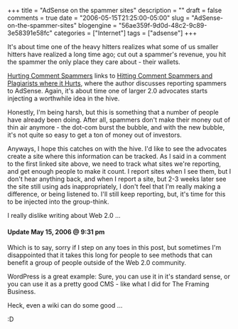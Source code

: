 +++
title = "AdSense on the spammer sites"
description = ""
draft = false
comments = true
date = "2006-05-15T21:25:00-05:00"
slug = "AdSense-on-the-spammer-sites"
blogengine = "56ae359f-9d0d-48c2-9c89-3e58391e58fc"
categories = ["Internet"]
tags = ["adsense"]
+++

<p>
It&#39;s about time one of the heavy hitters realizes what some of us smaller hitters have realized a long time ago; cut out a spammer&#39;s revenue, you hit the spammer the only place they care about - their wallets.<!--more--><!--adsense-->
</p>
<p>
<a href="http://weblogtoolscollection.com/archives/2006/05/15/hurting-comment-spammers/">Hurting Comment Spammers</a> links to <a href="http://www.problogger.net/archives/2006/05/15/hitting-comment-spammers-and-plagiarists-where-it-hurts/">Hitting Comment Spammers and Plagiarists where it Hurts</a>, where the author discusses reporting spammers to AdSense.  Again, it&#39;s about time one of larger 2.0 advocates starts injecting a worthwhile idea in the hive.
</p>
<p>
Honestly, I&#39;m being harsh, but this is something that a number of people have already been doing.  After all, spammers don&#39;t make their money out of thin air anymore - the dot-com burst the bubble, and with the new bubble, it&#39;s not quite so easy to get a ton of money out of investors.
</p>
<p>
Anyways, I hope this catches on with the hive.  I&#39;d like to see the advocates create a site where this information can be tracked.  As I said in a comment to the first linked site above, we need to track what sites we&#39;re reporting, and get enough people to make it count.  I report sites when I see them, but I don&#39;t hear anything back, and when I report a site, but 2-3 weeks later see the site still using ads inappropriately, I don&#39;t feel that I&#39;m really making a difference, or being listened to.  I&#39;ll still keep reporting, but, it&#39;s time for this to be injected into the group-think.
</p>
<p>
I really dislike writing about Web 2.0 ...
</p>
<h4>Update May 15, 2006 @ 9:31 pm</h4>
<p>
Which is to say, sorry if I step on any toes in this post, but sometimes I&#39;m disappointed that it takes this long for people to see methods that can benefit a group of people outside of the Web 2.0 community.
</p>
<p>
WordPress is a great example: Sure, you can use it in it&#39;s standard sense, or you can use it as a pretty good CMS - like what I did for The Framing Business.
</p>
<p>
Heck, even a wiki can do some good ...
</p>
<p>
:D
</p>

